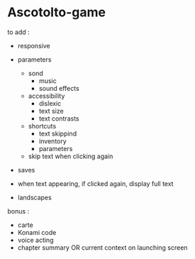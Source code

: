# Ascotolto-game


to add :
- responsive
- parameters
    - sond
        - music
        - sound effects
    - accessibility
        - dislexic
        - text size
        - text contrasts
    - shortcuts
        - text skippind
        - inventory
        - parameters
    - skip text when clicking again

- saves
- when text appearing, if clicked again, display full text
- landscapes

bonus :
- carte
- Konami code
- voice acting
- chapter summary OR current context on launching screen